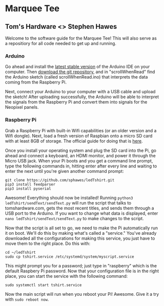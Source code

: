 # Marquee Tee
## Tom's Hardware <> Stephen Hawes  

Welcome to the software guide for the Marquee Tee! This will also serve as a repositiory for all code needed to get up and running.

### Arduino  
Go ahead and install the [latest stable version](https://www.arduino.cc/en/main/software) of the Arduino IDE on your computer. Then [download the git repository](https://github.com/sphawes/ledTshirt/archive/master.zip), and in "scrollWhenRead" find the Arduino sketch (called scrollWhenRead.ino) that interprets the data coming from the Raspberry Pi.  

Next, connect your Arduino to your computer with a USB cable and upload the sketch! After uploading successfully, the Arduino will be able to interpret the signals from the Raspberry Pi and convert them into signals for the Neopixel panels.


### Raspberry Pi
Grab a Raspberry Pi with built-in Wifi capabilities (or an older version and a Wifi dongle). Next, load a fresh version of Raspbian onto a micro SD card with at least 8GB of storage. The official guide for doing that is [here](https://www.raspberrypi.org/documentation/installation/installing-images/).

Once you install your operating system and plug the SD card into the Pi, go ahead and connect a keyboard, an HDMI monitor, and power it through the Micro USB jack. When your Pi boots and you get a command line prompt, type the following commands in, hitting enter after every line and waiting to enter the next until you're given another command prompt:

```
git clone https://github.com/sphawes/ledTshirt.git
pip3 install feedparser
pip3 install pyserial
```
Awesome! Everything should now be installed! Running `python3 ledTshirt/sendText/sendText.py` will run the script that talks to tomshardware.com, gets the most recent titles, and sends them through a USB port to the Arduino. If you want to change what data is displayed, enter `nano ledTshirt/sendText/sendText.py` to make changes to the script.  

Now that the script is all set to go, we need to make the Pi automatically run it on boot. We'll do this by making what's called a "service." You've already downloaded all the configurations for making this service, you just have to move them to the right place. Do this with:

```
cd ~/ledTshirt
sudo cp tshirt.service /etc/systemd/system/myscript.service
```

This might prompt you for a password; just type in "raspberry" which is the default Raspbery Pi password. Now that your configuration file is in the right place, you can start the service with the following command:  

```
sudo systemctl start tshirt.service
```

Now the main script will run when you reboot your Pi! Awesome. Give it a try with `sudo reboot now`.
